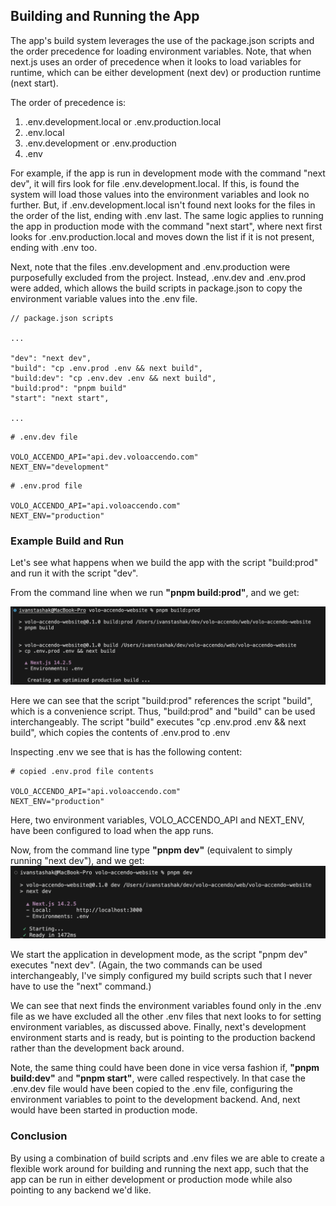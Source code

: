 ## Building and Running the App

The app's build system leverages the use of the package.json scripts and the order precedence for loading environment variables.
Note, that when next.js uses an order of precedence when it looks to load variables for runtime, which can be either development (next dev) or production runtime (next start).

The order of precedence is:

1. .env.development.local or .env.production.local
2. .env.local
3. .env.development or .env.production
4. .env

For example, if the app is run in development mode with the command "next dev", it will firs look for file .env.development.local. If this, is found the system will load those values into the environment variables and look no further. But, if .env.development.local isn't found next looks for the files in the order of the list, ending with .env last.
The same logic applies to running the app in production mode with the command "next start", where next first looks for .env.production.local and moves down the list if it is not present, ending with .env too.

Next, note that the files .env.development and .env.production were purposefully excluded from the project. Instead, .env.dev and .env.prod were added, which allows the build scripts in package.json to copy the environment variable values into the .env file.

```
// package.json scripts

...

"dev": "next dev",
"build": "cp .env.prod .env && next build",
"build:dev": "cp .env.dev .env && next build",
"build:prod": "pnpm build"
"start": "next start",

...
```

```
# .env.dev file

VOLO_ACCENDO_API="api.dev.voloaccendo.com"
NEXT_ENV="development"
```

```
# .env.prod file

VOLO_ACCENDO_API="api.voloaccendo.com"
NEXT_ENV="production"
```

### Example Build and Run

Let's see what happens when we build the app with the script "build:prod" and run it with the script "dev".

From the command line when we run **"pnpm build:prod"**, and we get:

![build_prod.png](doc/build_prod.png)

Here we can see that the script "build:prod" references the script "build", which is a convenience script. Thus, "build:prod" and "build" can be used interchangeably.
The script "build" executes "cp .env.prod .env && next build", which copies the contents of .env.prod to .env

Inspecting .env we see that is has the following content:

```
# copied .env.prod file contents

VOLO_ACCENDO_API="api.voloaccendo.com"
NEXT_ENV="production"
```

Here, two environment variables, VOLO_ACCENDO_API and NEXT_ENV, have been configured to load when the app runs.

Now, from the command line type **"pnpm dev"** (equivalent to simply running "next dev"), and we get:
![pnpm_dev.png](doc/pnpm_dev.png)

We start the application in development mode, as the script "pnpm dev" executes "next dev". (Again, the two commands can be used interchangeably, I've simply configured my build scripts such that I never have to use the "next" command.)

We can see that next finds the environment variables found only in the .env file as we have excluded all the other .env files that next looks to for setting environment variables, as discussed above. Finally, next's development environment starts and is ready, but is pointing to the production backend rather than the development back around.

Note, the same thing could have been done in vice versa fashion if, **"pnpm build:dev"** and **"pnpm start"**, were called respectively. In that case the .env.dev file would have been copied to the .env file, configuring the environment variables to point to the development backend. And, next would have been started in production mode.

### Conclusion

By using a combination of build scripts and .env files we are able to create a flexible work around for building and running the next app, such that the app can be run in either development or production mode while also pointing to any backend we'd like.
